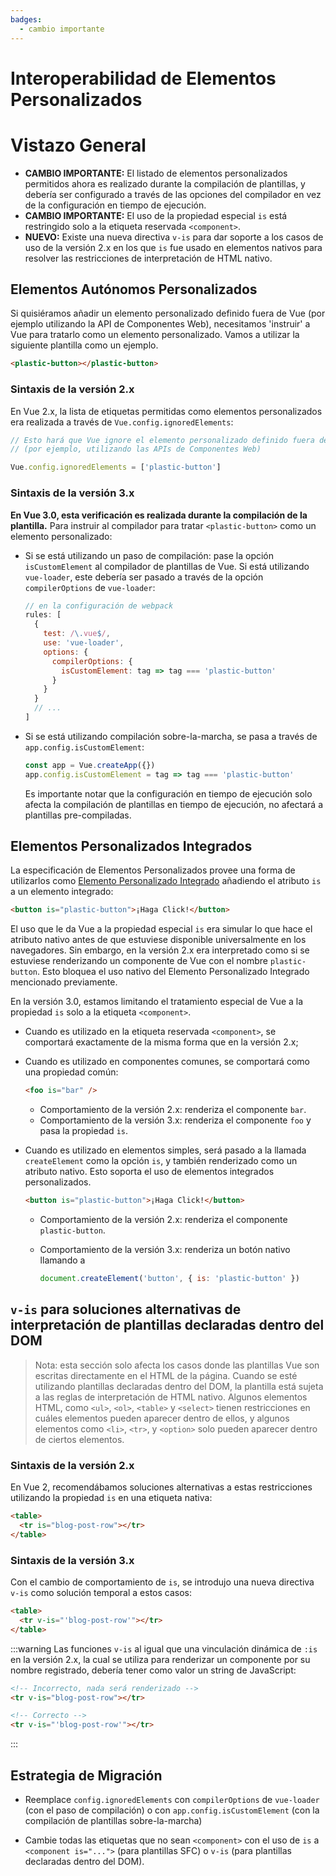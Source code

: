 ```yaml
---
badges:
  - cambio importante
---
```


# Interoperabilidad de Elementos Personalizados <MigrationBadges :badges="$frontmatter.badges" />

# Vistazo General

- **CAMBIO IMPORTANTE:** El listado de elementos personalizados permitidos ahora es realizado durante la compilación de plantillas, y debería ser configurado a través de las opciones del compilador en vez de la configuración en tiempo de ejecución.
- **CAMBIO IMPORTANTE:** El uso de la propiedad especial `is` está restringido solo a la etiqueta reservada `<component>`.
- **NUEVO:** Existe una nueva directiva `v-is` para dar soporte a los casos de uso de la versión 2.x en los que `is` fue usado en elementos nativos para resolver las restricciones de interpretación de HTML nativo.

## Elementos Autónomos Personalizados

Si quisiéramos añadir un elemento personalizado definido fuera de Vue (por ejemplo utilizando la API de Componentes Web), necesitamos 'instruir' a Vue para tratarlo como un elemento personalizado. Vamos a utilizar la siguiente plantilla como un ejemplo.

```html
<plastic-button></plastic-button>
```

### Sintaxis de la versión 2.x

En Vue 2.x, la lista de etiquetas permitidas como elementos personalizados era realizada a través de `Vue.config.ignoredElements`:

```js
// Esto hará que Vue ignore el elemento personalizado definido fuera de Vue
// (por ejemplo, utilizando las APIs de Componentes Web)

Vue.config.ignoredElements = ['plastic-button']
```

### Sintaxis de la versión 3.x

**En Vue 3.0, esta verificación es realizada durante la compilación de la plantilla.** Para instruir al compilador para tratar `<plastic-button>` como un elemento personalizado:

- Si se está utilizando un paso de compilación: pase la opción `isCustomElement` al compilador de plantillas de Vue. Si está utilizando `vue-loader`, este debería ser pasado a través de la opción `compilerOptions` de `vue-loader`:

  ```js
  // en la configuración de webpack
  rules: [
    {
      test: /\.vue$/,
      use: 'vue-loader',
      options: {
        compilerOptions: {
          isCustomElement: tag => tag === 'plastic-button'
        }
      }
    }
    // ...
  ]
  ```

- Si se está utilizando compilación sobre-la-marcha, se pasa a través de `app.config.isCustomElement`:

  ```js
  const app = Vue.createApp({})
  app.config.isCustomElement = tag => tag === 'plastic-button'
  ```

  Es importante notar que la configuración en tiempo de ejecución solo afecta la compilación de plantillas en tiempo de ejecución, no afectará a plantillas pre-compiladas.

## Elementos Personalizados Integrados

La especificación de Elementos Personalizados provee una forma de utilizarlos como [Elemento Personalizado Integrado](https://html.spec.whatwg.org/multipage/custom-elements.html#custom-elements-customized-builtin-example) añadiendo el atributo `is` a un elemento integrado:

```html
<button is="plastic-button">¡Haga Click!</button>
```

El uso que le da Vue a la propiedad especial `is` era simular lo que hace el atributo nativo antes de que estuviese disponible universalmente en los navegadores. Sin embargo, en la versión 2.x era interpretado como si se estuviese renderizando un componente de Vue con el nombre `plastic-button`. Esto bloquea el uso nativo del Elemento Personalizado Integrado mencionado previamente.

En la versión 3.0, estamos limitando el tratamiento especial de Vue a la propiedad `is` solo a la etiqueta `<component>`.

- Cuando es utilizado en la etiqueta reservada `<component>`, se comportará exactamente de la misma forma que en la versión 2.x;
- Cuando es utilizado en componentes comunes, se comportará como una propiedad común:

  ```html
  <foo is="bar" />
  ```

  - Comportamiento de la versión 2.x: renderiza el componente `bar`.
  - Comportamiento de la versión 3.x: renderiza el componente `foo` y pasa la propiedad `is`.

- Cuando es utilizado en elementos simples, será pasado a la llamada `createElement` como la opción `is`, y también renderizado como un atributo nativo. Esto soporta el uso de elementos integrados personalizados.

  ```html
  <button is="plastic-button">¡Haga Click!</button>
  ```

  - Comportamiento de la versión 2.x: renderiza el componente `plastic-button`.
  - Comportamiento de la versión 3.x: renderiza un botón nativo llamando a

    ```js
    document.createElement('button', { is: 'plastic-button' })
    ```

## `v-is` para soluciones alternativas de interpretación de plantillas declaradas dentro del DOM

> Nota: esta sección solo afecta los casos donde las plantillas Vue son escritas directamente en el HTML de la página.
> Cuando se esté utilizando plantillas declaradas dentro del DOM, la plantilla está sujeta a las reglas de interpretación de HTML nativo. Algunos elementos HTML, como `<ul>`, `<ol>`, `<table>` y `<select>` tienen restricciones en cuáles elementos pueden aparecer dentro de ellos, y algunos elementos como `<li>`, `<tr>`, y `<option>` solo pueden aparecer dentro de ciertos elementos.

### Sintaxis de la versión 2.x

En Vue 2, recomendábamos soluciones alternativas a estas restricciones utilizando la propiedad `is` en una etiqueta nativa:

```html
<table>
  <tr is="blog-post-row"></tr>
</table>
```

### Sintaxis de la versión 3.x

Con el cambio de comportamiento de `is`, se introdujo una nueva directiva `v-is` como solución temporal a estos casos:

```html
<table>
  <tr v-is="'blog-post-row'"></tr>
</table>
```

:::warning
Las funciones `v-is` al igual que una vinculación dinámica de `:is` en la versión 2.x, la cual se utiliza para renderizar un componente por su nombre registrado, debería tener como valor un string de JavaScript:

```html
<!-- Incorrecto, nada será renderizado -->
<tr v-is="blog-post-row"></tr>

<!-- Correcto -->
<tr v-is="'blog-post-row'"></tr>
```

:::

## Estrategia de Migración

- Reemplace `config.ignoredElements` con `compilerOptions` de `vue-loader` (con el paso de compilación) o con `app.config.isCustomElement` (con la compilación de plantillas sobre-la-marcha)

- Cambie todas las etiquetas que no sean `<component>` con el uso de `is` a `<component is="...">` (para plantillas SFC) o `v-is` (para plantillas declaradas dentro del DOM).
